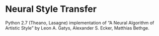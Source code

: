 # Neural Style Transfer

Python 2.7 (Theano, Lasagne) implementation of “A Neural Algorithm of Artistic Style” by Leon A. Gatys, Alexander S. Ecker, Matthias Bethge.
